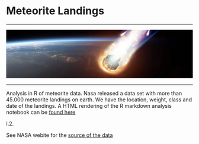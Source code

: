 # Meteorite Landings

***

![](meteorite.png)

***

Analysis in R of meteorite data. Nasa released a data set with more than 45.000 meteorite landings on earth. We have the location, weight, class and date of the landings. A HTML rendering of the R markdown analysis notebook can be [found here](https://longhowlam.github.io/astroids_data/Meteorite_analysis.html)

l.2.

See NASA webite for the [source of the data](https://data.nasa.gov/Space-Science/Meteorite-Landings/gh4g-9sfh)
